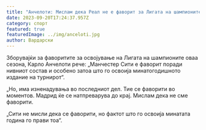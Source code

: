 ```yaml
---
title: "Анчелоти: Мислам дека Реал не е фаворит за Лигата на шампионите"
date: 2023-09-20T17:24:37.957Z
category: спорт
featured: true
featuredImage: ../img/anceloti.jpg
author: Вардарски
---
```

Зборувајќи за фаворитите за освојување на Лигата на шампионите оваа сезона, Карло Анчелоти рече: „Манчестер Сити е фаворит поради нивниот состав и особено затоа што го освоија минатогодишното издание на турнирот“.

„Но, има изненадувања во последниот дел. Тие се фаворити во моментов. Мадрид ќе се натпреварува до крај. Мислам дека не сме фаворити.

„Сити не мисли дека се фаворити, но фактот што го освоија минатата година го прави тоа“.